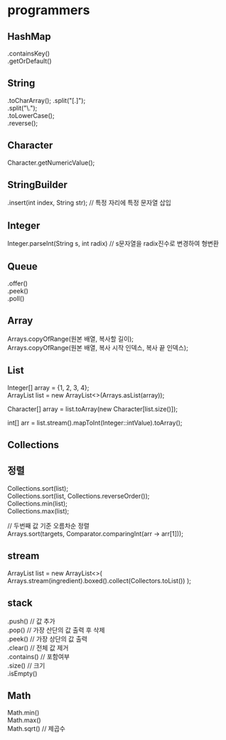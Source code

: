 # programmers

## HashMap
.containsKey()  
.getOrDefault()  

## String
.toCharArray();
.split("[.]");  
.split("\\.");  
.toLowerCase();  
.reverse();
  
## Character
Character.getNumericValue();  

  
## StringBuilder
.insert(int index, String str); // 특정 자리에 특정 문자열 삽입  

## Integer
Integer.parseInt(String s, int radix) // s문자열을 radix진수로 변경하여 형변환  
  
## Queue
.offer()  
.peek()  
.poll()  
  
## Array
Arrays.copyOfRange(원본 배열, 복사할 길이);  
Arrays.copyOfRange(원본 배열, 복사 시작 인덱스, 복사 끝 인덱스);  
  
## List
Integer[] array = {1, 2, 3, 4};  
ArrayList<Integer> list = new ArrayList<>(Arrays.asList(array));   
  
Character[] array = list.toArray(new Character[list.size()]);  
  
int[] arr = list.stream().mapToInt(Integer::intValue).toArray();  
  
## Collections
  
  
  
## 정렬  
Collections.sort(list);  
Collections.sort(list, Collections.reverseOrder());  
Collections.min(list);  
Collections.max(list);  

// 두번째 값 기준 오름차순 정렬  
Arrays.sort(targets, Comparator.comparingInt(arr -> arr[1]));  
  
## stream
ArrayList<Integer> list = new ArrayList<>(
                Arrays.stream(ingredient).boxed().collect(Collectors.toList())
        );

## stack
.push() // 값 추가  
.pop() // 가장 산단의 값 출력 후 삭제  
.peek() // 가장 상단의 값 출력  
.clear() // 전체 값 제거  
.contains() // 포함여부  
.size() // 크기  
.isEmpty()  
  
## Math
Math.min()  
Math.max()  
Math.sqrt() // 제곱수  
